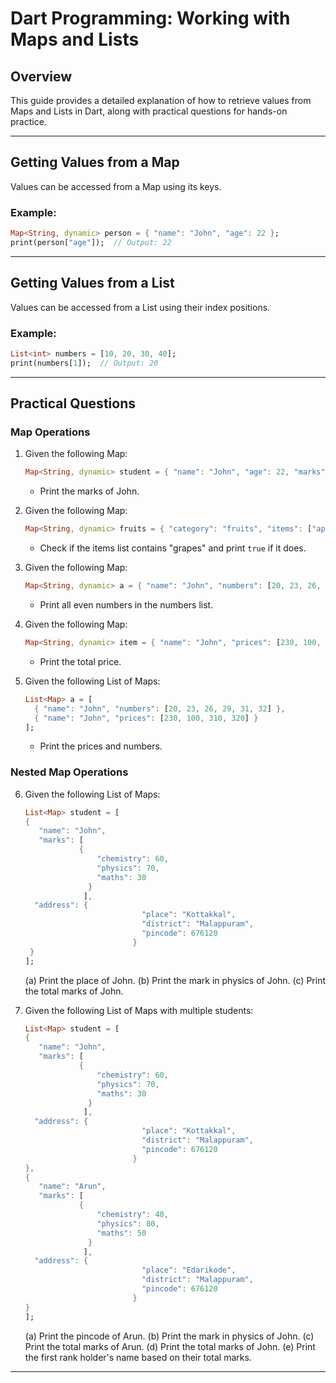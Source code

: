 # Dart Programming: Working with Maps and Lists

## Overview
This guide provides a detailed explanation of how to retrieve values from Maps and Lists in Dart, along with practical questions for hands-on practice.

---
## **Getting Values from a Map**
Values can be accessed from a Map using its keys.

### **Example:**
```dart
Map<String, dynamic> person = { "name": "John", "age": 22 };
print(person["age"]);  // Output: 22
```

---
## **Getting Values from a List**
Values can be accessed from a List using their index positions.

### **Example:**
```dart
List<int> numbers = [10, 20, 30, 40];
print(numbers[1]);  // Output: 20
```

---
## **Practical Questions**
### **Map Operations**
1. Given the following Map:
   ```dart
   Map<String, dynamic> student = { "name": "John", "age": 22, "marks": [30, 50, 60] };
   ```
   - Print the marks of John.

2. Given the following Map:
   ```dart
   Map<String, dynamic> fruits = { "category": "fruits", "items": ["apple", "orange", "pineapple", "grapes"] };
   ```
   - Check if the items list contains "grapes" and print `true` if it does.

3. Given the following Map:
   ```dart
   Map<String, dynamic> a = { "name": "John", "numbers": [20, 23, 26, 29, 31, 32] };
   ```
   - Print all even numbers in the numbers list.

4. Given the following Map:
   ```dart
   Map<String, dynamic> item = { "name": "John", "prices": [230, 100, 310, 320] };
   ```
   - Print the total price.

5. Given the following List of Maps:
   ```dart
   List<Map> a = [
     { "name": "John", "numbers": [20, 23, 26, 29, 31, 32] },
     { "name": "John", "prices": [230, 100, 310, 320] }
   ];
   ```
   - Print the prices and numbers.

### **Nested Map Operations**
6. Given the following List of Maps:
   ```dart
   List<Map> student = [
   { 
      "name": "John", 
      "marks": [ 
               {  
                   "chemistry": 60,
                   "physics": 70,
                   "maths": 30
                 }
                ],
     "address": { 
                             "place": "Kottakkal",
                             "district": "Malappuram",
                             "pincode": 676120
                           } 
    }
   ];
   ```
   (a) Print the place of John.
   (b) Print the mark in physics of John.
   (c) Print the total marks of John.

7. Given the following List of Maps with multiple students:
   ```dart
   List<Map> student = [ 
   { 
      "name": "John", 
      "marks": [ 
               {  
                   "chemistry": 60,
                   "physics": 70,
                   "maths": 30
                 }
                ],
     "address": { 
                             "place": "Kottakkal",
                             "district": "Malappuram",
                             "pincode": 676120
                           } 
   },
   { 
      "name": "Arun", 
      "marks": [ 
               {  
                   "chemistry": 40,
                   "physics": 80,
                   "maths": 50
                 }
                ],
     "address": { 
                             "place": "Edarikode",
                             "district": "Malappuram",
                             "pincode": 676120
                           } 
   }
   ];
   ```
   (a) Print the pincode of Arun.
   (b) Print the mark in physics of John.
   (c) Print the total marks of Arun.
   (d) Print the total marks of John.
   (e) Print the first rank holder's name based on their total marks.

---
